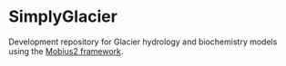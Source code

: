# SimplyGlacier
Development repository for Glacier hydrology and biochemistry models using the [Mobius2 framework](https://nivanorge.github.io/Mobius2/).
